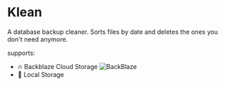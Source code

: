 # Klean
A database backup cleaner. Sorts files by date and deletes the ones you don't need anymore. 

supports:
- :fire: Backblaze Cloud Storage
![BackBlaze](https://www.backblaze.com/pics/backblaze-logo.gif)
- :file_folder: Local Storage

